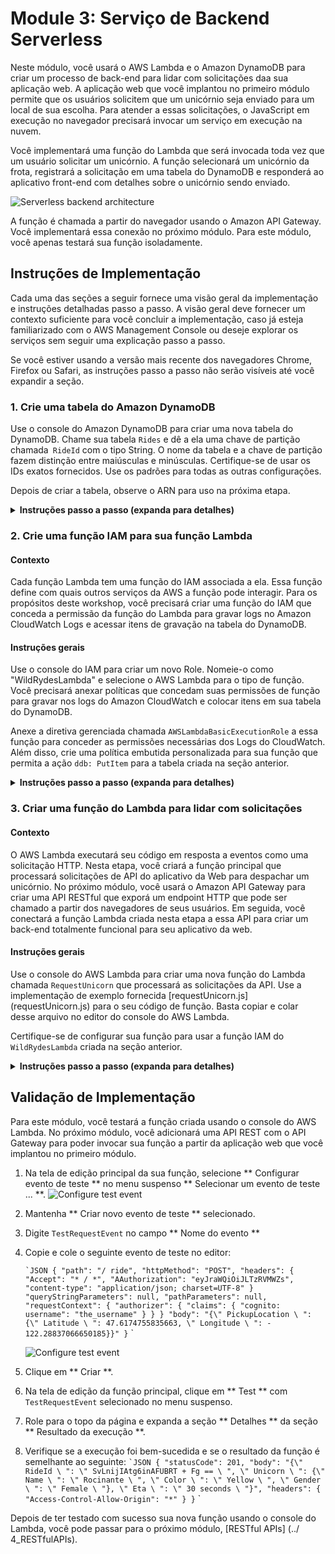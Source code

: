 # Module 3: Serviço de Backend Serverless

Neste módulo, você usará o AWS Lambda e o Amazon DynamoDB para criar um processo de back-end para lidar com solicitações daa sua aplicação web. A aplicação web que você implantou no primeiro módulo permite que os usuários solicitem que um unicórnio seja enviado para um local de sua escolha. Para atender a essas solicitações, o JavaScript em execução no navegador precisará invocar um serviço em execução na nuvem.

Você implementará uma função do Lambda que será invocada toda vez que um usuário solicitar um unicórnio. A função selecionará um unicórnio da frota, registrará a solicitação em uma tabela do DynamoDB e responderá ao aplicativo front-end com detalhes sobre o unicórnio sendo enviado.

![Serverless backend architecture](../images/serverless-backend-architecture.png)

A função é chamada a partir do navegador usando o Amazon API Gateway. Você implementará essa conexão no próximo módulo. Para este módulo, você apenas testará sua função isoladamente.


## Instruções de Implementação

Cada uma das seções a seguir fornece uma visão geral da implementação e instruções detalhadas passo a passo. A visão geral deve fornecer um contexto suficiente para você concluir a implementação, caso já esteja familiarizado com o AWS Management Console ou deseje explorar os serviços sem seguir uma explicação passo a passo.

Se você estiver usando a versão mais recente dos navegadores Chrome, Firefox ou Safari, as instruções passo a passo não serão visíveis até você expandir a seção.

### 1. Crie uma tabela do Amazon DynamoDB

Use o console do Amazon DynamoDB para criar uma nova tabela do DynamoDB. Chame sua tabela `Rides` e dê a ela uma chave de partição chamada` RideId` com o tipo String. O nome da tabela e a chave de partição fazem distinção entre maiúsculas e minúsculas. Certifique-se de usar os IDs exatos fornecidos. Use os padrões para todas as outras configurações.

Depois de criar a tabela, observe o ARN para uso na próxima etapa.

<details>
<summary> <strong> Instruções passo a passo (expanda para detalhes) </strong> </summary> 
<p>

1. No AWS Management Console, escolha ** Serviços ** e selecione ** DynamoDB ** em Bancos de dados.

1. Escolha ** Criar tabela **.

1. Digite `Rides` para o ** nome da tabela **. Este campo diferencia maiúsculas de minúsculas.

1. Digite `RideId` para a  ** Partition key ** e selecione ** String ** para o tipo de chave. Este campo diferencia maiúsculas de minúsculas.

1. Marque a caixa ** Use default settings ** e escolha ** Create **.

    ![Create table screenshot](../images/ddb-create-table.png)

1. Role até a parte inferior da seção Visão geral de sua nova tabela e observe o ** ARN **. Você usará isso na próxima seção.

</p> </details>


### 2. Crie uma função IAM para sua função Lambda

#### Contexto

Cada função Lambda tem uma função do IAM associada a ela. Essa função define com quais outros serviços da AWS a função pode interagir. Para os propósitos deste workshop, você precisará criar uma função do IAM que conceda a permissão da função do Lambda para gravar logs no Amazon CloudWatch Logs e acessar itens de gravação na tabela do DynamoDB.

#### Instruções gerais

Use o console do IAM para criar um novo Role. Nomeie-o como "WildRydesLambda" e selecione o AWS Lambda para o tipo de função. Você precisará anexar políticas que concedam suas permissões de função para gravar nos logs do Amazon CloudWatch e colocar itens em sua tabela do DynamoDB.

Anexe a diretiva gerenciada chamada `AWSLambdaBasicExecutionRole` a essa função para conceder as permissões necessárias dos Logs do CloudWatch. Além disso, crie uma política embutida personalizada para sua função que permita a ação `ddb: PutItem` para a tabela criada na seção anterior.

<details>
<summary> <strong> Instruções passo a passo (expanda para detalhes) </strong> </summary> <p>

1. No AWS Management Console, clique em ** Serviços ** e selecione ** IAM ** na seção Segurança, identidade e conformidade.

1. Selecione ** Funções ** na barra de navegação à esquerda e, em seguida, escolha ** Criar nova função **.

1. Selecione ** Lambda ** para o tipo de função no grupo ** AWS service ** e clique em ** Next: Permissions **

1. Comece a digitar `AWSLambdaBasicExecutionRole` na caixa de texto ** Filter ** e marque a caixa ao lado dessa função.

1. Clique em ** Próximo: Revisar **.

1. Digite `WildRydesLambda` para o ** Nome da função **.

1. Escolha ** Criar papel **.

1. Digite `WildRydesLambda` na caixa de filtro na página Funções e escolha a função que você acabou de criar.

1. Na guia Permissões, escolha o link ** Adicionar política in-line ** no canto inferior direito para criar uma nova política in-line.
    ![Inline policies screenshot](../images/inline-policies.png)

1. Selecione ** Escolher um serviço **.

1. Comece a digitar `DynamoDB` na caixa de pesquisa chamada ** Encontrar um serviço ** e selecione ** DynamoDB ** quando ele aparecer.
    ![Select policy service](../images/select-policy-service.png)

1. Escolha ** Selecionar ações **.

1. Comece a digitar `PutItem` na caixa de pesquisa chamada ** Ações de filtro ** e marque a caixa ao lado de ** PutItem ** quando ele aparecer.

1. Selecione a seção ** Recursos **.

1. Com a opção ** Específico ** selecionada, escolha o link Adicionar ARN na seção ** tabela **.

1. Cole o ARN da tabela criada na seção anterior no campo ** Especificar ARN para a tabela ** e escolha ** Adicionar **.

1. Escolha ** Revisar política **.

1. Digite `DynamoDBWriteAccess` para o nome da política e escolha ** Create policy **.
    ![Review Policy](../images/review-policy.png)

</p> </details>

### 3. Criar uma função do Lambda para lidar com solicitações

#### Contexto

O AWS Lambda executará seu código em resposta a eventos como uma solicitação HTTP. Nesta etapa, você criará a função principal que processará solicitações de API do aplicativo da Web para despachar um unicórnio. No próximo módulo, você usará o Amazon API Gateway para criar uma API RESTful que exporá um endpoint HTTP que pode ser chamado a partir dos navegadores de seus usuários. Em seguida, você conectará a função Lambda criada nesta etapa a essa API para criar um back-end totalmente funcional para seu aplicativo da web.

#### Instruções gerais

Use o console do AWS Lambda para criar uma nova função do Lambda chamada `RequestUnicorn` que processará as solicitações da API. Use a implementação de exemplo fornecida [requestUnicorn.js] (requestUnicorn.js) para o seu código de função. Basta copiar e colar desse arquivo no editor do console do AWS Lambda.

Certifique-se de configurar sua função para usar a função IAM do `WildRydesLambda` criada na seção anterior.

<details>
<summary> <strong> Instruções passo a passo (expanda para detalhes) </strong> </summary> <p>

1. Escolha em ** Serviços ** e selecione ** Lambda ** na seção Computação.

1. Clique em ** Criar função **.

1. Mantenha o cartão padrão ** Criar do zero ** selecionado.

1. Digite `RequestUnicorn` no campo ** Nome **.

1. Selecione ** Node.js 6.10 ** para o ** Runtime **.

1. Certifique-se de que "Escolher uma função existente" esteja selecionado na lista suspensa ** Função **.

1. Selecione `WildRydesLambda` na lista suspensa ** Existing Role **.
    ![Create lambda function screenshot](../images/create-lambda-function.png)

1. Clique em ** Criar função **.

1. Role para baixo até a seção ** Código de função ** e substitua o código existente no editor de código ** index.js ** pelo conteúdo de [requestUnicorn.js] (requestUnicorn.js).
    ![Create lambda function screenshot](../images/create-lambda-function-code.png)

1. Clique em ** "Salvar" ** no canto superior direito da página.

</p> </details>

## Validação de Implementação

Para este módulo, você testará a função criada usando o console do AWS Lambda. No próximo módulo, você adicionará uma API REST com o API Gateway para poder invocar sua função a partir da aplicação web que você implantou no primeiro módulo.

1. Na tela de edição principal da sua função, selecione ** Configurar evento de teste ** no menu suspenso ** Selecionar um evento de teste ... **.
    ![Configure test event](../images/configure-test-event.png)

1. Mantenha ** Criar novo evento de teste ** selecionado.

1. Digite `TestRequestEvent` no campo ** Nome do evento **

1. Copie e cole o seguinte evento de teste no editor:

    `` `JSON
    {
        "path": "/ ride",
        "httpMethod": "POST",
        "headers": {
            "Accept": "* / *",
            "AAuthorization": "eyJraWQiOiJLTzRVMWZs",
            "content-type": "application/json; charset=UTF-8"
        }
        "queryStringParameters": null,
        "pathParameters": null,
        "requestContext": {
            "authorizer": {
                "claims": {
                    "cognito: username": "the_username"
                }
            }
        }
        "body": "{\" PickupLocation \ ": {\" Latitude \ ": 47.6174755835663, \" Longitude \ ": - 122.28837066650185}}"
    }
    `` `

    ![Configure test event](../images/configure-test-event-2.png)

1. Clique em ** Criar **.

1. Na tela de edição da função principal, clique em ** Test ** com `TestRequestEvent` selecionado no menu suspenso.

1. Role para o topo da página e expanda a seção ** Detalhes ** da seção ** Resultado da execução **.

1. Verifique se a execução foi bem-sucedida e se o resultado da função é semelhante ao seguinte:
`` `JSON
{
    "statusCode": 201,
    "body": "{\" RideId \ ": \" SvLnijIAtg6inAFUBRT + Fg == \ ", \" Unicorn \ ": {\" Name \ ": \" Rocinante \ ", \" Color \ ": \" Yellow \ ", \" Gender \ ": \" Female \ "}, \" Eta \ ": \" 30 seconds \ "}",
    "headers": {
        "Access-Control-Allow-Origin": "*"
    }
}
`` `

Depois de ter testado com sucesso sua nova função usando o console do Lambda, você pode passar para o próximo módulo, [RESTful APIs] (../ 4_RESTfulAPIs).
